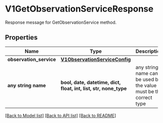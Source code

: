 # V1GetObservationServiceResponse

Response message for GetObservationService method.

## Properties
Name | Type | Description | Notes
------------ | ------------- | ------------- | -------------
**observation_service** | [**V1ObservationServiceConfig**](V1ObservationServiceConfig.md) |  | [optional] 
**any string name** | **bool, date, datetime, dict, float, int, list, str, none_type** | any string name can be used but the value must be the correct type | [optional]

[[Back to Model list]](../README.md#documentation-for-models) [[Back to API list]](../README.md#documentation-for-api-endpoints) [[Back to README]](../README.md)


